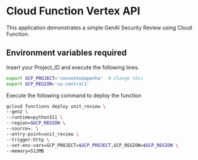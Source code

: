 # Cloud Function Vertex API

This application demonstrates a simple GenAI Security Review using Cloud Function.


## Environment variables required

Insert your Project_ID and execute the following lines.

```bash
export GCP_PROJECT='conventodapenha'  # Change this
export GCP_REGION='us-central1'  
```

Execute the following command to deploy the function

   ```bash
   gcloud functions deploy unit_review \
   --gen2 \
   --runtime=python311 \
   --region=$GCP_REGION \
   --source=. \
   --entry-point=unit_review \
   --trigger-http \
   --set-env-vars=GCP_PROJECT=$GCP_PROJECT,GCP_REGION=$GCP_REGION \
   --memory=512MB
   ```